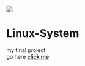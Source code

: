 ![](https://encrypted-tbn0.gstatic.com/images?q=tbn:ANd9GcSlc7v1Y1_AiVXR2sH5VX1OvPi0EUC37V_ws9HOcPhDTNCWTg9dyQ)
# Linux-System
my final project<br>
go here <b><a href="http://rashikshrestha.com.np" target="_blank"> click me </a>

